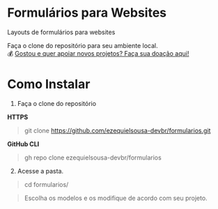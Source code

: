 # Formulários para Websites

Layouts de formulários para websites<br>

Faça o clone do repositório para seu ambiente local.<br>
💰 [Gostou e quer apoiar novos projetos? Faça sua doação aqui!](https://www.paypal.com/donate?hosted_button_id=XVZYWM363NQZ8)

# Como Instalar

1. Faça o clone do repositório

**HTTPS**<br>
> git clone https://github.com/ezequielsousa-devbr/formularios.git

**GitHub CLI**<br>
> gh repo clone ezequielsousa-devbr/formularios

2. Acesse a pasta.

> cd formularios/

> Escolha os modelos e os modifique de acordo com seu projeto.<br>
